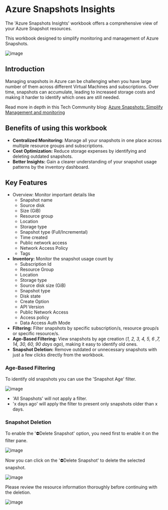 # Azure Snapshots Insights

The 'Azure Snapshots Insights' workbook offers a comprehensive view of your Azure Snapshot resources.

This workbook designed to simplify monitoring and management of Azure Snapshots.

![image](https://github.com/user-attachments/assets/916d1333-77e8-4c50-9baa-f8ba69259570)


## Introduction

Managing snapshots in Azure can be challenging when you have large number of them across different Virtual Machines and subscriptions.
Over time, snapshots can accumulate, leading to increased storage costs and making it harder to identify which ones are still needed.

Read more in depth in this Tech Community blog: [Azure Snapshots: Simplify Management and monitoring](https://techcommunity.microsoft.com/)

## Benefits of using this workbook

- **Centralized Monitoring:** Manage all your snapshots in one place across multiple resource groups and subscriptions.
- **Cost Optimization:** Reduce storage expenses by identifying and deleting outdated snapshots.
- **Better Insights:** Gain a clearer understanding of your snapshot usage patterns by the inventory dashboard.

## Key Features

- Overview: Monitor important details like
  - Snapshot name
  - Source disk
  - Size (GiB)
  - Resource group
  - Location
  - Storage type
  - Snapshot type (Full/Incremental)
  - Time created
  - Public network access
  - Network Access Policy
  - Tags
- **Inventory:** Monitor the snapshot usage count by
  - Subscription Id
  - Resource Group
  - Location
  - Storage type
  - Source disk size (GiB)
  - Snapshot type
  - Disk state
  - Create Option
  - API Version
  - Public Network Access
  - Access policy
  - Data Access Auth Mode
- **Filtering:** Filter snapshots by specific subscription/s, resource group/s or specific resource/s.
- **Age-Based Filtering:** View snapshots by age creation (_1, 2, 3, 4, 5, 6 ,7, 14, 30, 60, 90 days ago_), making it easy to identify old ones.
- **Snapshot Deletion:** Remove outdated or unnecessary snapshots with just a few clicks directly from the workbook.

### Age-Based Filtering

To identify old snapshots you can use the 'Snapshot Age' filter.

![image](https://github.com/user-attachments/assets/8c4e931c-76bc-4dcb-9cb1-50d86cb89613)

- 'All Snapshots' will not apply a filter.
- 'x days ago' will apply the filter to present only snapshots older than x days.

### Snapshot Deletion
To enable the '⛔Delete Snapshot' option, you need first to enable it on the filter pane.

![image](https://github.com/user-attachments/assets/0d3d2419-a07b-4316-9e21-f5d47b2cc16f)

Now you can click on the '⛔Delete Snapshot' to delete the selected snapshot.

![image](https://github.com/user-attachments/assets/f770a82b-f689-4cfb-8529-5972bba8191b)

Please review the resource information thoroughly before continuing with the deletion.

![image](https://github.com/user-attachments/assets/4657444d-8962-462a-8a5c-29036105ec40)
